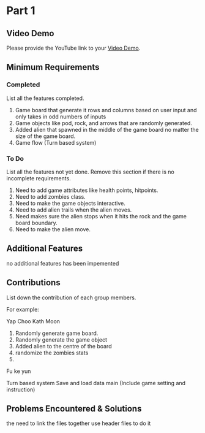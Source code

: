 # Part 1

## Video Demo

Please provide the YouTube link to your [Video Demo](https://youtube.com).

## Minimum Requirements

### Completed

List all the features completed.

1. Game board that generate it rows and columns based on user input and only takes in odd numbers of inputs
2. Game objects like pod, rock, and arrows that are randomly generated.
3. Added alien that spawned in the middle of the game board no matter the size of the game board.
4. Game flow (Turn based system)


### To Do

List all the features not yet done. Remove this section if there is no incomplete requirements.

1. Need to add game attributes like health points, hitpoints.
2. Need to add zombies class.
3. Need to make the game objects interactive.
6. Need to add alien trails when the alien moves.
7. Need makes sure the alien stops when it hits the rock and the game board boundary.
8. Need to make the alien move.

## Additional Features

no additional features has been impemented 

## Contributions

List down the contribution of each group members.

For example:

Yap Choo Kath Moon

1. Randomly generate game board.
2. Randomly generate the game object
3. Added alien to the centre of the board
4. randomize the zombies stats
5. 
Fu ke yun

Turn based system
Save and load data
main (Include game setting and instruction)


## Problems Encountered & Solutions
the need to link the files together
use header files to do it

